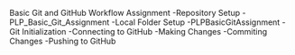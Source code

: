 Basic Git and GitHub Workflow Assignment
-Repository Setup -PLP_Basic_Git_Assignment
-Local Folder Setup -PLPBasicGitAssignment
-Git Initialization
-Connecting to GitHub
-Making Changes
-Commiting Changes
-Pushing to GitHub
